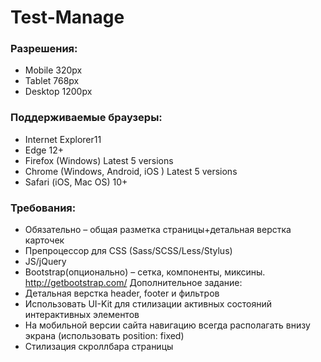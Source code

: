 # Test-Manage

### Разрешения:
* Mobile 320px
* Tablet 768px
* Desktop 1200px
### Поддерживаемые браузеры:
* Internet Explorer11
* Edge 12+
* Firefox (Windows) Latest 5 versions
* Chrome (Windows, Android, iOS ) Latest 5 versions
* Safari (iOS, Mac OS) 10+
### Требования:
* Обязательно – общая разметка страницы+детальная верстка карточек
* Препроцессор для CSS (Sass/SCSS/Less/Stylus)
* JS/jQuery
* Bootstrap(опционально) – сетка, компоненты, миксины. http://getbootstrap.com/
Дополнительное задание:
* Детальная верстка header, footer и фильтров
* Использовать UI-Kit для стилизации активных состояний интерактивных элементов
* На мобильной версии сайта навигацию всегда располагать внизу экрана (использовать
position: fixed)
* Стилизация скроллбара страницы
